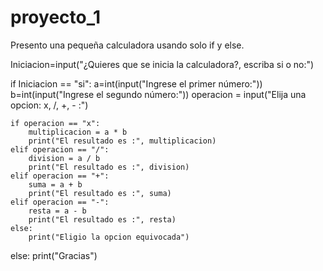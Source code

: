 # proyecto_1
Presento una pequeña calculadora usando solo if y else.

Iniciacion=input("¿Quieres que se inicia la calculadora?, escriba si o no:")

if Iniciacion == "si":
	a=int(input("Ingrese el primer número:"))
	b=int(input("Ingrese el segundo número:"))
	operacion = input("Elija una opcion: x, /, +, -   :")

	if operacion == "x":
		multiplicacion = a * b
		print("El resultado es :", multiplicacion)
	elif operacion == "/":
		division = a / b
		print("El resultado es :", division)
	elif operacion == "+":
		suma = a + b
		print("El resultado es :", suma)
	elif operacion == "-":
		resta = a - b
		print("El resultado es :", resta)
	else:
		print("Eligio la opcion equivocada")
else:
	print("Gracias")
